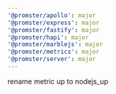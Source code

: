 ```yaml
---
'@promster/apollo': major
'@promster/express': major
'@promster/fastify': major
'@promster/hapi': major
'@promster/marblejs': major
'@promster/metrics': major
'@promster/server': major
---
```


rename metric up to nodejs_up
